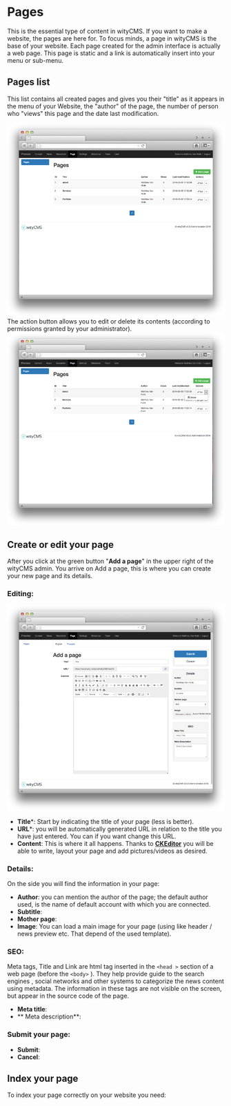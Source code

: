 # Pages

This is the essential type of content in wityCMS. If you want to make a website, the pages are here for. To focus minds, a page in wityCMS is the base of your website. Each page created for the admin interface is actually a web page. This page is static and a link is automatically insert into your menu or sub-menu.

## Pages list

This list contains all created pages and gives you their "title" as it appears in the menu of your Website, the "author" of the page, the number of person who "views" this page and the date last modification. 

![](pages-01.png)
The action button allows you to edit or delete its contents (according to permissions granted by your administrator).
![](pages-02.png)
## Create or edit your page

After you click at the green button "**Add a page**" in the upper right of the wityCMS admin. You arrive on Add a page, this is where you can create your new page and its details.

### Editing:

![](pages-03.png)

* **Title***: Start by indicating the title of your page (less is better).
* **URL***: you will be automatically generated URL in relation to the title you have just entered. You can if you want change this URL.
* **Content**: This is where it all happens. Thanks to **[CKEditor](http://docs.ckeditor.com/)** you will be able to write, layout your page and add pictures/videos as desired.

### Details:

On the side you will find the information in your page:

* **Author**: you can mention the author of the page; the default author used, is the name of default account with which you are connected.
*  **Subtitle**: 
* **Mother page**: 
* **Image**: You can load a main image for your page (using like header / news preview etc. That depend of the used template).

### SEO:

Meta tags, Title and Link are html tag inserted in the ```<head >``` section of a web page (before the ```<body>``` ). They help provide guide to the search engines , social networks and other systems to categorize the news content using metadata. The information in these tags are not visible on the screen, but appear in the source code of the page.

* **Meta title**: 
* ** Meta description**:

### Submit your page:

* **Submit**:
* **Cancel**:

## Index your page

To index your page correctly on your website you need: 
